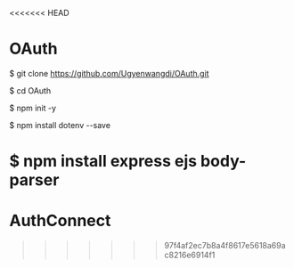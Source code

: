 <<<<<<< HEAD
# OAuth

$ git clone https://github.com/Ugyenwangdi/OAuth.git

$ cd OAuth

$ npm init -y

$ npm install dotenv --save

$ npm install express ejs body-parser 
=======
# AuthConnect
>>>>>>> 97f4af2ec7b8a4f8617e5618a69ac8216e6914f1

